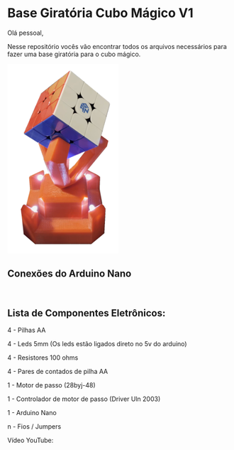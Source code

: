 # Base Giratória Cubo Mágico V1

Olá pessoal,

Nesse repositório vocês vão encontrar todos os arquivos necessários para fazer uma base giratória para o cubo mágico.

<img src="https://github.com/Leonardo-Nunes-Armelim/Bytes_Universe/blob/main/Projetos_Maker/Base_Giratoria_para_Cubo_Magico_V1/Base.png" alt="" style="width: 250px; max-height: auto;">

## Conexões do Arduino Nano

<img src="https://github.com/Leonardo-Nunes-Armelim/Bytes_Universe/blob/main/Projetos_Maker/Base_Giratoria_para_Cubo_Magico_V1/Conex%C3%B5es%20do%20Arduino.png" alt="" style="width: 250px; max-height: auto;">

## Lista de Componentes Eletrônicos:

4 - Pilhas AA

4 - Leds 5mm (Os leds estão ligados direto no 5v do arduino)

4 - Resistores 100 ohms

4 - Pares de contados de pilha AA

1 - Motor de passo (28byj-48)

1 - Controlador de motor de passo (Driver Uln 2003)

1 - Arduino Nano

n - Fios / Jumpers

Vídeo YouTube: 
